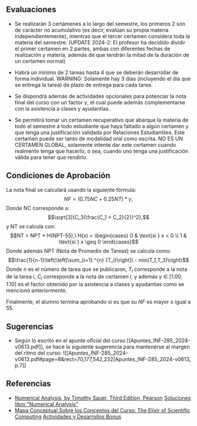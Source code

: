 ## Evaluaciones

- Se realizarán 3 certámenes a lo largo del semestre, los primeros 2 son de carácter no acumulativo (es decir, evalúan su propia materia independientemente), mientras que el tercer certamen considera toda la materia del semestre. (UPDATE 2024-2: El profesor ha decidido dividir el primer certamen en 2 partes, ambas con diferentes fechas de realización y materia, además de que tendrán la mitad de la duración de un certamen normal)

- Habrá un mínimo de 2 tareas hasta 4 que se deberán desarrollar de forma individual. WARNING: Solamente hay 3 días (incluyendo el día que se entrega la tarea) de plazo de entrega para cada tarea.

- Se dispondrá además de actividades opcionales para potenciar la nota final del curso con un factor $\gamma$, el cual puede además complementarse con la asistencia a clases y ayudantías.

- Se permitirá tomar un certamen recuperativo que abarque la materia de todo el semestre a todo estudiante que haya faltado a algún certamen y que tenga una justificación validada por Relaciones Estudiantiles. Este certamen puede ser tanto de modalidad oral como escrita. NO ES UN CERTAMEN GLOBAL, solamente intente dar este certamen cuando realmente tenga que hacerlo, o sea, cuando uno tenga una justificación válida para tener que rendirlo.

## Condiciones de Aprobación

La nota final se calculará usando la siguiente fórmula:
$$NF = (0.75NC + 0.25NT)*\gamma,$$
Donde NC corresponde a:
$$\sqrt[3]{C_3(\frac{C_1 + C_2}{2})^2},$$y NT se calcula con:
$$NT = NPT * H(NPT-55),\ H(x) = \begin{cases} 0 & \text{si } x < 0 \\ 1 & \text{si } x \geq 0 \end{cases}$$Donde además NPT (Nota de Promedio de Tareas) se calcula como:
$$\frac{1}{n-1}\left(\left[\sum_{i=1} ^{n} {T_i}\right]\ - min(T_1,T_3)\right)$$Donde n es el número de tarea que se publicaron, $T_i$ corresponde a la nota de la tarea i, $C_i$ corresponde a la nota de certamen $i$, y además $\gamma$ $\in$ $[1.00, 1.10]$ es el factor obtenido por la asistencia a clases y ayudantías como se mencionó anteriormente.

Finalmente, el alumno termina aprobando si es que su $NF$ es mayor o igual a 55.


## Sugerencias

- Según lo escrito en el apunte oficial del curso [[Apuntes_INF-285_2024-v0613.pdf]], se hace la siguiente sugerencia para mantenerse al margen del ritmo del curso: ![[Apuntes_INF-285_2024-v0613.pdf#page=8&rect=70,177,542,232|Apuntes_INF-285_2024-v0613, p.7]]

## Referencias
- [Numerical Analysis, by Timothy Sauer, Third Edition, Pearson]()
   [Soluciones libro "Numerical Analysis"](https://www.chegg.com/homework-help/numerical-analysis-subscription-3rd-edition-solutions-9780134699370?msockid=1976af05d7956bc42ce7bb0bd62c6a45)
- [Mapa Conceptual Sobre los Conceptos del Curso: The Elixir of Scientific Computing](https://github.com/tclaudioe/obsidian-SC-elixir)
   [Actividades y Desarrollos Bonus](https://github.com/tclaudioe/Scientific-Computing/tree/master/SC1v2)

   
